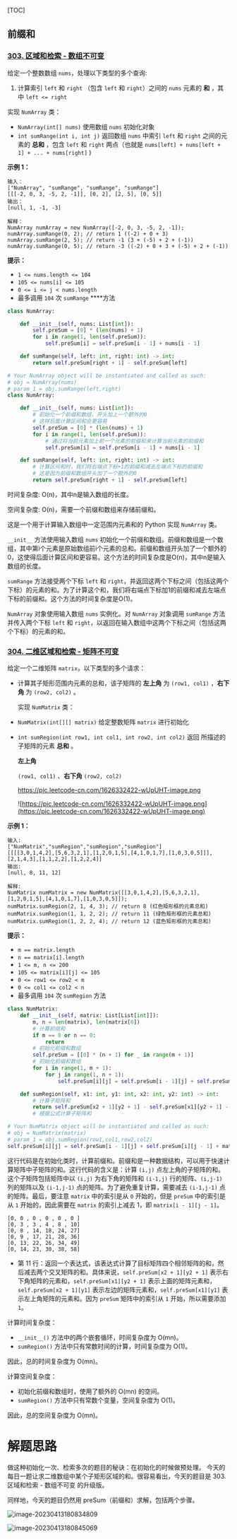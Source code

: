 [TOC]



## 前缀和

### **[303. 区域和检索 - 数组不可变](https://leetcode.cn/problems/range-sum-query-immutable/)**

给定一个整数数组  `nums`，处理以下类型的多个查询:

1. 计算索引 `left` 和 `right` （包含 `left` 和 `right`）之间的 `nums` 元素的 **和** ，其中 `left <= right`

实现 `NumArray` 类：

- `NumArray(int[] nums)` 使用数组 `nums` 初始化对象
- `int sumRange(int i, int j)` 返回数组 `nums` 中索引 `left` 和 `right` 之间的元素的 **总和** ，包含 `left` 和 `right` 两点（也就是 `nums[left] + nums[left + 1] + ... + nums[right]` )

**示例 1：**

```
输入：
["NumArray", "sumRange", "sumRange", "sumRange"]
[[[-2, 0, 3, -5, 2, -1]], [0, 2], [2, 5], [0, 5]]
输出：
[null, 1, -1, -3]

解释：
NumArray numArray = new NumArray([-2, 0, 3, -5, 2, -1]);
numArray.sumRange(0, 2); // return 1 ((-2) + 0 + 3)
numArray.sumRange(2, 5); // return -1 (3 + (-5) + 2 + (-1))
numArray.sumRange(0, 5); // return -3 ((-2) + 0 + 3 + (-5) + 2 + (-1))
```

**提示：**

- `1 <= nums.length <= 104`
- `105 <= nums[i] <= 105`
- `0 <= i <= j < nums.length`
- 最多调用 `104` 次 `sumRange` ****方法

```python
class NumArray:

    def __init__(self, nums: List[int]):
        self.preSum = [0] * (len(nums) + 1)
        for i in range(1, len(self.preSum)):
            self.preSum[i] = self.preSum[i - 1] + nums[i - 1]

    def sumRange(self, left: int, right: int) -> int:
        return self.preSum[right + 1] - self.preSum[left]

# Your NumArray object will be instantiated and called as such:
# obj = NumArray(nums)
# param_1 = obj.sumRange(left,right)
class NumArray:

    def __init__(self, nums: List[int]):
        # 初始化一个前缀和数组，开头加上一个额外的0
        # 这样后面计算区间和会更容易
        self.preSum = [0] * (len(nums) + 1)
        for i in range(1, len(self.preSum)):
            # 通过将当前元素加上前一个元素的前缀和来计算当前元素的前缀和
            self.preSum[i] = self.preSum[i - 1] + nums[i - 1]

    def sumRange(self, left: int, right: int) -> int:
        # 计算区间和时，我们将右端点下标+1的前缀和减去左端点下标的前缀和
        # 这是因为前缀和数组开头加了一个额外的0
        return self.preSum[right + 1] - self.preSum[left]
```

时间复杂度: O(n)，其中n是输入数组的长度。

空间复杂度: O(n)，需要一个前缀和数组来存储前缀和。

这是一个用于计算输入数组中一定范围内元素和的 Python 实现 `NumArray` 类。

`__init__` 方法使用输入数组 `nums` 初始化一个前缀和数组。前缀和数组是一个数组，其中第i个元素是原始数组前i个元素的总和。前缀和数组开头加了一个额外的0，这使得后面计算区间和更容易。这个方法的时间复杂度是O(n)，其中n是输入数组的长度。

`sumRange` 方法接受两个下标 `left` 和 `right`，并返回这两个下标之间（包括这两个下标）的元素的和。为了计算这个和，我们将右端点下标加1的前缀和减去左端点下标的前缀和。这个方法的时间复杂度是O(1)。

`NumArray` 对象使用输入数组 `nums` 实例化。对 `NumArray` 对象调用 `sumRange` 方法并传入两个下标 `left` 和 `right`，以返回在输入数组中这两个下标之间（包括这两个下标）的元素的和。





### **[304. 二维区域和检索 - 矩阵不可变](https://leetcode.cn/problems/range-sum-query-2d-immutable/)**

给定一个二维矩阵 `matrix`，以下类型的多个请求：

- 计算其子矩形范围内元素的总和，该子矩阵的 **左上角** 为 `(row1, col1)` ，**右下角** 为 `(row2, col2)` 。

  实现 `NumMatrix` 类：

- `NumMatrix(int[][] matrix)` 给定整数矩阵 `matrix` 进行初始化

- `int sumRegion(int row1, int col1, int row2, int col2)` 返回 所描述的子矩阵的元素 **总和** 。

  **左上角**

  `(row1, col1)` 、**右下角** `(row2, col2)`

  https://pic.leetcode-cn.com/1626332422-wUpUHT-image.png

  ![https://pic.leetcode-cn.com/1626332422-wUpUHT-image.png](https://pic.leetcode-cn.com/1626332422-wUpUHT-image.png)

**示例 1：**

```
输入:
["NumMatrix","sumRegion","sumRegion","sumRegion"]
[[[[3,0,1,4,2],[5,6,3,2,1],[1,2,0,1,5],[4,1,0,1,7],[1,0,3,0,5]]],[2,1,4,3],[1,1,2,2],[1,2,2,4]]
输出:
[null, 8, 11, 12]

解释:
NumMatrix numMatrix = new NumMatrix([[3,0,1,4,2],[5,6,3,2,1],[1,2,0,1,5],[4,1,0,1,7],[1,0,3,0,5]]);
numMatrix.sumRegion(2, 1, 4, 3); // return 8 (红色矩形框的元素总和)
numMatrix.sumRegion(1, 1, 2, 2); // return 11 (绿色矩形框的元素总和)
numMatrix.sumRegion(1, 2, 2, 4); // return 12 (蓝色矩形框的元素总和)
```

**提示：**

- `m == matrix.length`
- `n == matrix[i].length`
- `1 <= m, n <= 200`
- `105 <= matrix[i][j] <= 105`
- `0 <= row1 <= row2 < m`
- `0 <= col1 <= col2 < n`
- 最多调用 `104` 次 `sumRegion` 方法

```python
class NumMatrix:
    def __init__(self, matrix: List[List[int]]):
        m, n = len(matrix), len(matrix[0])
        # 计算前缀和
        if m == 0 or n == 0:
            return
        # 初始化前缀和数组
        self.preSum = [[0] * (n + 1) for _ in range(m + 1)]
        # 初始化前缀和数组
        for i in range(1, m + 1):
            for j in range(1, n + 1):
                self.preSum[i][j] = self.preSum[i - 1][j] + self.preSum[i][j - 1] + matrix[i - 1][j - 1] - self.preSum[i - 1][j - 1]

    def sumRegion(self, x1: int, y1: int, x2: int, y2: int) -> int:
        # 计算子矩阵和
        return self.preSum[x2 + 1][y2 + 1] - self.preSum[x1][y2 + 1] - self.preSum[x2 + 1][y1] + self.preSum[x1][y1]
        # 根据公式计算子矩阵和

# Your NumMatrix object will be instantiated and called as such:
# obj = NumMatrix(matrix)
# param_1 = obj.sumRegion(row1,col1,row2,col2)
self.preSum[i][j] = self.preSum[i - 1][j] + self.preSum[i][j - 1] + matrix[i - 1][j - 1] - self.preSum[i - 1][j - 1]
```

这行代码是在初始化类时，计算前缀和。前缀和是一种数据结构，可以用于快速计算矩阵中子矩阵的和。这行代码的含义是：计算 `(i,j)` 点左上角的子矩阵的和。这个子矩阵包括矩阵中以 `(i,j)` 为右下角的矩阵和 `(i-1,j)` 行的矩阵、`(i,j-1)` 列的矩阵以及 `(i-1,j-1)` 点的矩阵。为了避免重复计算，需要减去 `(i-1,j-1)` 点的矩阵。最后，要注意 `matrix` 中的索引是从 `0` 开始的，但是 `preSum` 中的索引是从 `1` 开始的，因此需要在 `matrix` 的索引上减去 1，即 `matrix[i - 1][j - 1]`。

```
[0, 0 , 0 , 0 , 0 , 0 ]
[0, 3 , 3 , 4 , 8 , 10]
[0, 8 , 14, 18, 24, 27]
[0, 9 , 17, 21, 28, 36]
[0, 13, 22, 26, 34, 49]
[0, 14, 23, 30, 38, 58]
```

- 第 11 行：返回一个表达式，该表达式计算了目标矩阵四个相邻矩阵的和，然后减去两个交叉矩阵的和。具体来说，`self.preSum[x2 + 1][y2 + 1]` 表示右下角矩阵的元素和，`self.preSum[x1][y2 + 1]` 表示上面的矩阵元素和，`self.preSum[x2 + 1][y1]` 表示左边的矩阵元素和，`self.preSum[x1][y1]` 表示左上角矩阵的元素和。因为 `preSum` 矩阵中的索引从 `1` 开始，所以需要添加 `1`。

计算时间复杂度：

- `__init__()` 方法中的两个嵌套循环，时间复杂度为 O(mn)。
- `sumRegion()` 方法中只有常数时间的计算，时间复杂度为 O(1)。

因此，总的时间复杂度为 O(mn)。

计算空间复杂度：

- 初始化前缀和数组时，使用了额外的 O(mn) 的空间。
- `sumRegion()` 方法中只有常数个变量，空间复杂度为 O(1)。

因此，总的空间复杂度为 O(mn)。

# 解题思路

做这种初始化一次、检索多次的题目的秘诀：在初始化的时候做预处理。 今天的每日一题让求二维数组中某个子矩形区域的和。很容易看出，今天的题目是 303. 区域和检索 - 数组不可变 的升级版。

同样地，今天的题目仍然用 preSum（前缀和）求解，包括两个步骤。

![image-20230413180834809](D:\pic\typora_pic\image-20230413180834809.png)

![image-20230413180845069](D:\pic\typora_pic\image-20230413180845069.png)